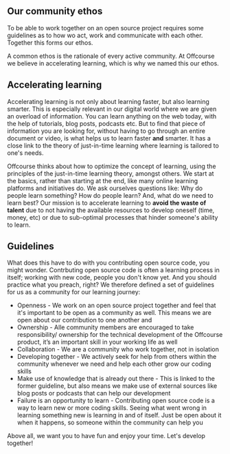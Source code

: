 ## Our community ethos

To be able to work together on an open source project requires some guidelines as to how wo act, work and communicate with each other. Together this forms our ethos.

A common ethos is the rationale of every active community. At Offcourse we believe in accelerating learning, which is why we named this our ethos. 

## Accelerating learning

Accelerating learning is not only about learning faster, but also learning smarter. This is especially relevant in our digital world where we are given an overload of information. You can learn anything on the web today, with the help of tutorials, blog posts, podcasts etc. But to find that piece of information you are looking for, without having to go through an entire document or video, is what helps us to learn faster **and** smarter.  It has a close link to the theory of just-in-time learning where learning is tailored to one's needs.  

Offcourse thinks about how to optimize the concept of learning, using the principles of the just-in-time learning theory, amongst others. We start at the basics, rather than starting at the end, like many online  learning platforms and initiatives do. We ask ourselves questions like: Why do people learn something? How do people learn? And, what do we need to learn best? Our mission is to accelerate learning to **avoid the waste of talent** due to not having the available resources to develop oneself (time, money, etc) or due to sub-optimal processes that hinder someone's ability to learn.

## Guidelines

What does this have to do with you contributing open source code, you might wonder. Contrbuting open source code is often a learning process in itself; working with new code, people you don't know yet. And you should practice what you preach, right? We therefore defined a set of guidelines for us as a community for our learning journey:
* Openness - We work on an open source project together and feel that it's important to be open as a community as well. This means we are open about our contribution to one another and 
* Ownership - Alle community members are encouraged to take responsibility/ ownership for the technical development of the Offcourse product, it’s an important skill in your working life as well
* Collaboration - We are a community who work together, not in isolation
* Developing together - We actively seek for help from others within the community whenever we need and help each other grow our coding skills
* Make use of knowledge that is already out there - This is linked to the former guideline, but also means we make use of external sources like blog posts or podcasts that can help our development
* Failure is an opportunity to learn - Contributing open source code is a way to learn new or more coding skills. Seeing what went wrong in learning something new is learning in and of itself. Just be open about it when it happens, so someone within the community can help you

Above all, we want you to have fun and enjoy your time. Let's develop together!
